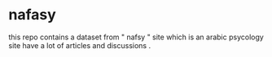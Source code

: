 # nafasy
this repo contains a dataset from " nafsy " site which is an arabic psycology site have a lot of articles and discussions .
